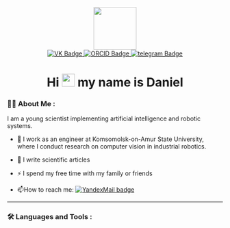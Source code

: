 <div id="header" align="center">
  <img src="https://i.giphy.com/media/v1.Y2lkPTc5MGI3NjExNmF3eGtkNWtvMzhnejJpdmFkOXBsZXlra3ZtNTRwc3Npdmdpb2JudiZlcD12MV9pbnRlcm5hbF9naWZfYnlfaWQmY3Q9cw/9yRMxLuRqyQ0x3jJXD/giphy.gif" width="100"/>

  <div id="badges">
    <a href="https://vk.com/grabchik00">
        <img src="https://img.shields.io/badge/Вконтакте-blue?style=for-the-badge&logo=vk&logoColor=white" alt="VK Badge"/>
    </a>
    <a href="https://orcid.org/0000-0002-5327-1934">
        <img src="https://img.shields.io/badge/ORCID-green?style=for-the-badge&logo=orcid&logoColor=white" alt="ORCID Badge"/>
    </a>
    <a href="https://t.me/grabchik00">
        <img src="https://img.shields.io/badge/Telegram-blue?style=for-the-badge&logo=telegram&logoColor=white" alt="telegram Badge"/>
    </a>
  </div>

  <img src="https://komarev.com/ghpvc/?username=Daniel-Robotic&style=flat-square&color=blue" alt=""/>

  <h1>
    Hi <img src="https://media.giphy.com/media/hvRJCLFzcasrR4ia7z/giphy.gif" width="30px"/> my name is Daniel
  </h1>
  
</div>

### :man_technologist: About Me :

I am a young scientist implementing artificial intelligence and robotic systems.

- :telescope: I work as an engineer at Komsomolsk-on-Amur State University, where I conduct research on computer vision in industrial robotics.

- :seedling: I write scientific articles

- :zap: I spend my free time with my family or friends

- :mailbox:How to reach me: [![YandexMail badge](https://img.shields.io/badge/-grabardm-yellow?style=flat&logo=gmail&logoColor=white)](grabardm@ml-dev.ru)

---

### :hammer_and_wrench: Languages and Tools :
